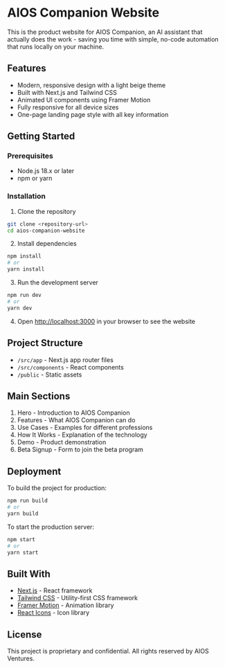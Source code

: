 # AIOS Companion Website

This is the product website for AIOS Companion, an AI assistant that actually does the work - saving you time with simple, no-code automation that runs locally on your machine.

## Features

- Modern, responsive design with a light beige theme
- Built with Next.js and Tailwind CSS
- Animated UI components using Framer Motion
- Fully responsive for all device sizes
- One-page landing page style with all key information

## Getting Started

### Prerequisites

- Node.js 18.x or later
- npm or yarn

### Installation

1. Clone the repository
```bash
git clone <repository-url>
cd aios-companion-website
```

2. Install dependencies
```bash
npm install
# or
yarn install
```

3. Run the development server
```bash
npm run dev
# or
yarn dev
```

4. Open [http://localhost:3000](http://localhost:3000) in your browser to see the website

## Project Structure

- `/src/app` - Next.js app router files
- `/src/components` - React components
- `/public` - Static assets

## Main Sections

1. Hero - Introduction to AIOS Companion
2. Features - What AIOS Companion can do
3. Use Cases - Examples for different professions
4. How It Works - Explanation of the technology
5. Demo - Product demonstration
6. Beta Signup - Form to join the beta program

## Deployment

To build the project for production:

```bash
npm run build
# or
yarn build
```

To start the production server:

```bash
npm start
# or
yarn start
```

## Built With

- [Next.js](https://nextjs.org/) - React framework
- [Tailwind CSS](https://tailwindcss.com/) - Utility-first CSS framework
- [Framer Motion](https://www.framer.com/motion/) - Animation library
- [React Icons](https://react-icons.github.io/react-icons/) - Icon library

## License

This project is proprietary and confidential. All rights reserved by AIOS Ventures.
